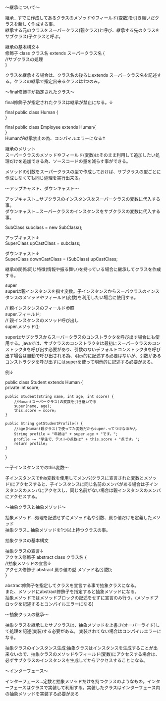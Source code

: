 〜継承について〜

継承…すでに作成してあるクラスのメソッドやフィールド(変数)を引き継いだクラスを新しく作成する事。<br>
継承する元のクラスをスーパークラス(親クラス)と呼び、継承する先のクラスをサブクラス(子クラスと呼ぶ。<br>

継承の基本構文↓<br>
修飾子 class クラス名 extends スーパークラス名 {<br>
  //サブクラスの処理<br>
}<br>

クラスを継承する場合は、クラス名の後ろにextends スーパークラス名を記述する。クラスの継承で指定出来るクラスは1つのみ。<br>

〜final修飾子が指定されたクラス〜

final修飾子が指定されたクラスは継承が禁止になる。↓<br>

final public class Human {<br>
}<br>

final public class Employee extends Human{<br>
}<br>
Humanが継承禁止の為、コンパイルエラーになる↑<br>

継承のメリット<br>
スーパークラスのメソッドやフィールド(変数)はそのまま利用して追加したい処理だけを追加できる為、ソースコードの量を減らす事ができる。<br>

メソッドの引数をスーパークラスの型で作成しておけば、サブクラスの型ごとに作成しなくても同じ処理を実行出来る。<br>

〜アップキャスト、ダウンキャスト〜

アップキャスト…サブクラスのインスタンスをスーパークラスの変数に代入する事。<br>
ダウンキャスト…スーパークラスのインスタンスをサブクラスの変数に代入する事。<br>

SubClass subclass = new SubClass();<br>

アップキャスト↓<br>
SuperClass upCastClass = subclass;<br>

ダウンキャスト↓<br>
SuperClass downCastClass = (SubClass) upCastClass;<br>

継承の関係:同じ特徴(情報や振る舞い)を持っている場合に継承してクラスを作成する。<br>

super<br>
superは親インスタンスを指す変数。子インスタンスからスーパクラスのインスタンスのメソッドやフィールド(変数)を利用したい場合に使用する。<br>

// 親インスタンスのフィールド参照<br>
super.フィールド;<br>
// 親インスタンスのメソッド呼び出し<br>
super.メソッド();<br>

superはサブクラスからスーパークラスのコンストラクタを呼び出す場合にも使用する。javaでは、サブクラスのコンストラクタは最初にスーパークラスのコンストラクタを呼び出す必要があり、引数のないデフォルトコンストラクタを呼び出す場合は自動で呼び出される為、明示的に記述する必要はないが、引数があるコンストラクタを呼び出すにはsuperを使って明示的に記述する必要がある。<br>

例↓<br>

public class Student extends Human {<br>
	private int score;
	
	public Student(String name, int age, int score) {
		//Human(スーパークラス)の変数を引き継いでる
		super(name, age);
		this.score = score;
	}
	
	public String getStudentProfile() {
		//age(Human(親クラス)で使ってた変数だからsuper.ってつけなあかん
		String profile = "年齢は" + super.age + "です。";
		profile += "学生で、テストの点数は" + this.score + "点です。";
		return profile;
	}
}
<br>

〜子インスタンスでのthis変数〜

子インスタンスでthis変数を使用してメンバ(クラスに宣言された変数とメソッド)にアクセスすると、子インスタンスに同じ名前のメンバがある場合は子インスタンスのメンバにアクセスし、同じ名前がない場合は親インスタンスのメンバにアクセスする。<br>

〜抽象クラスと抽象メソッド〜

抽象メソッド…処理を記述せずにメソッド名や引数、戻り値だけを定義したメソッド<br>
抽象クラス…抽象メソッドを1つ以上持つクラスの事。<br>

抽象クラスの基本構文<br>

抽象クラスの宣言↓<br>
アクセス修飾子 abstract class クラス名 {<br>
  //抽象メソッドの宣言↓<br>
  アクセス修飾子 abstract 戻り値の型 メソッド名(引数);<br>
}<br>

abstract修飾子を指定してクラスを宣言する事で抽象クラスになる。<br>
また、メソッドにabstract修飾子を指定すると抽象メソッドになる。<br>
抽象メソッドではメソッドブロックの記述をせずに宣言のみ行う。(メソッドブロックを記述するとコンパイルエラーになる)<br>

〜抽象クラスの継承〜

抽象クラスを継承したサブクラスは、抽象メソッドを上書き(オーバーライド)して処理を記述(実装)する必要がある。
実装されてない場合はコンパイルエラーになる。 <br>

抽象クラスのインスタンス生成:抽象クラスはインスタンスを生成することが出来ないので、抽象クラスのメソッドやフィールド(変数)にアクセスする場合は、必ずサブクラスのインスタンスを生成してからアクセスすることになる。<br>


〜インターフェース〜

インターフェース…定数と抽象メソッドだけを持つクラスのようなもの。インターフェースはクラスで実装して利用する。実装したクラスはインターフェース内の抽象メソッドを実装する必要がある<br>
